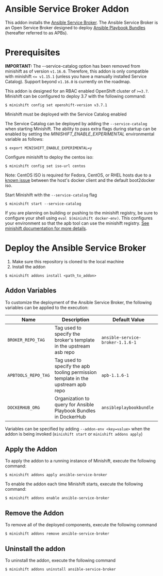 Ansible Service Broker Addon
======================

This addon installs the [Ansible Service Broker](https://github.com/openshift/ansible-service-broker). The Ansible Service Broker
is an Open Service Broker designed to deploy [Ansible Playbook Bundles](https://github.com/ansibleplaybookbundle/ansible-playbook-bundle/) (hereafter referred to as APBs).

# Prerequisites

**IMPORTANT:** The --service-catalog option has been removed from minishift as of
version `v1.16.0`. Therefore, this addon is only compatible with minishift `<= v1.15.1` (unless you have a manually installed Service Catalog).
Support beyond `v1.16.0` is currently on the roadmap.

This addon is designed for an RBAC enabled OpenShift cluster of `>=3.7`. Minishift can be configured to
deploy 3.7 with the following command:


```
$ minishift config set openshift-version v3.7.1
```

Minishift must be deployed with the Service Catalog enabled

The Service Catalog can be deployed by adding the `--service-catalog` when starting Minishift. The ability to pass extra flags during startup can be enabled by setting the _MINISHIFT_ENABLE_EXPERIMENTAL_ environmental variable as follows:

```
$ export MINISHIFT_ENABLE_EXPERIMENTAL=y
```

Configure minishift to deploy the centos iso:


```
$ minishift config set iso-url centos
```

Note: CentOS ISO is required for Fedora, CentOS, or RHEL hosts due to a [known issue](https://docs.openshift.org/latest/minishift/troubleshooting/troubleshooting-misc.html#authentication-required-to-push-image) between the host's docker client and the default boot2docker iso.

Start Minishift with the `--service-catalog` flag

```
$ minishift start --service-catalog
```


If you are planning on building or pushing to the minishift registry, be sure
to configure your shell using `eval $(minishift docker-env)`. This configures your environment
so that the apb tool can use the minishift registry. [See minishift documentation for more details](https://docs.openshift.org/latest/minishift/openshift/openshift-docker-registry.html).

# Deploy the Ansible Service Broker

1. Make sure this repository is cloned to the local machine
2. Install the addon


```
$ minishift addons install <path_to_addon>
```

## Addon Variables

To customize the deployment of the Ansible Service Broker, the following variables can be applied to the execution:

|Name|Description|Default Value|
|----|-----------|-------------|
|`BROKER_REPO_TAG`|Tag used to specify the broker's template in the upstream asb repo|`ansible-service-broker-1.1.6-1`|
|`APBTOOLS_REPO_TAG`|Tag used to specify the apb tooling permission template in the upstream apb repo|`apb-1.1.6-1`|
|`DOCKERHUB_ORG`|Organization to query for Ansible Playbook Bundles in DockerHub|`ansibleplaybookbundle`|

Variables can be specified by adding `--addon-env <key=value>` when the addon is being invoked (`minishift start` or `minishift addons apply`)

## Apply the Addon

To apply the addon to a running instance of Minishift, execute the following command:

```
$ minishift addons apply ansible-service-broker
```

To enable the addon each time Minishift starts, execute the following command:

```
$ minishift addons enable ansible-service-broker
```

## Remove the Addon

To remove all of the deployed components, execute the following command

```
$ minishift addons remove ansible-service-broker
```

## Uninstall the addon

To uninstall the addon, execute the following command

```
$ minishift addons uninstall ansible-service-broker
```
